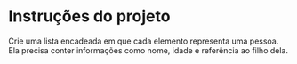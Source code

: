 # Instruções do projeto

Crie uma lista encadeada em que cada elemento representa uma pessoa.
Ela precisa conter informações como nome, idade e referência ao filho dela.
